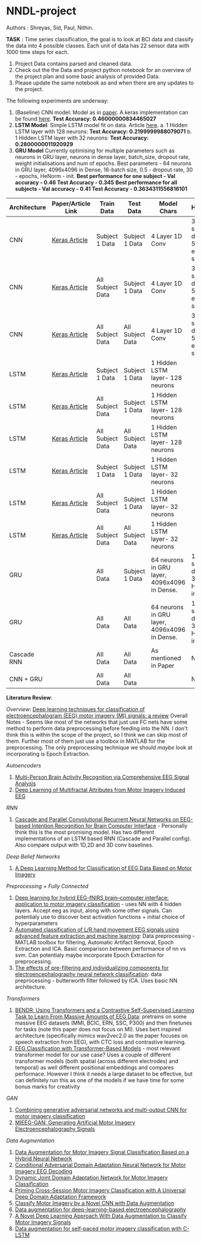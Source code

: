 # NNDL-project

Authors : Shreyas, Sid, Paul, Nithin. 

**TASK** : Time series classification, the goal is to look at BCI data and classify the data into 4 possible classes. Each unit of data has 22 sensor data with 1000 time steps for each. 

1. Project Data contains parsed and cleaned data. 
2. Check out the the Data and project python notebook for an overview of the project plan and some basic analysis of provided Data. 
3. Please update the same notebook as and when there are any updates to the project. 


The following experiments are underway:

1. (Baseline) CNN model: Model as in [paper](https://arxiv.org/abs/1611.06455). A keras implementation can be found [here](https://keras.io/examples/timeseries/timeseries_classification_from_scratch/). **Test Accuracy: 0.46000000834465027**
2. **LSTM Model**: Simple LSTM model fit on data. Article [here](https://towardsdatascience.com/time-series-classification-for-human-activity-recognition-with-lstms-using-tensorflow-2-and-keras-b816431afdff). 
  a. 1 Hidden LSTM layer with 128 neurons: **Test Accuracy: 0.2199999988079071**
  b. 1 Hidden LSTM layer with 32 neurons:  **Test Accuracy: 0.2800000011920929**
3. **GRU Model** Currently optimising for multiple parameters such as neurons in GRU layer, neurons in dense layer, batch_size, dropout rate, weight initialisations and num of epochs. Best parameters - 64 neurons in GRU layer, 4096x4096 in Dense, 16-batch size, 0.5 - dropout rate, 30 - epochs, HeNorm - init.
    **Best performance for one subject - Val accuracy - 0.46 Test Accuracy - 0.345**
    **Best performance for all subjects - Val accuracy - 0.41 Test Accuracy - 0.3634311556816101**
  

| Architecture  | Paper/Article Link | Train Data | Test Data | Model Chars | HyperParams | Test Accuracy | 
| ------------- | ------------- | ------------- | ------------- |------------- |------------- |------------- |
| CNN  | [Keras Article](https://keras.io/examples/timeseries/timeseries_classification_from_scratch/)  | Subject 1 Data | Subject 1 Data | 4 Layer 1D Conv | 32-batch size, 0.5 - dropout rate, 500 - epochs(early stopping) |0.46000000834465027
 CNN  | [Keras Article](https://keras.io/examples/timeseries/timeseries_classification_from_scratch/)  | All Subject Data | Subject 1 Data | 4 Layer 1D Conv | 32-batch size, 0.5 - dropout rate, 500 - epochs(early stopping) |0.5600000023841858
  CNN  | [Keras Article](https://keras.io/examples/timeseries/timeseries_classification_from_scratch/)  | All Subject Data | All Subject Data | 4 Layer 1D Conv | 32-batch size, 0.5 - dropout rate, 500 - epochs(early stopping) |0.5417607426643372
| LSTM  | [Keras Article](https://towardsdatascience.com/time-series-classification-for-human-activity-recognition-with-lstms-using-tensorflow-2-and-keras-b816431afdff)  | Subject 1 Data | Subject 1 Data | 1 Hidden LSTM layer- 128 neurons| |0.2199999988079071
 LSTM  | [Keras Article](https://towardsdatascience.com/time-series-classification-for-human-activity-recognition-with-lstms-using-tensorflow-2-and-keras-b816431afdff)  | All Subject Data | Subject 1 Data | 1 Hidden LSTM layer- 128 neurons| |0.2400
  LSTM  | [Keras Article](https://towardsdatascience.com/time-series-classification-for-human-activity-recognition-with-lstms-using-tensorflow-2-and-keras-b816431afdff)  | All Subject Data | All Subject Data  | 1 Hidden LSTM layer- 128 neurons| | 0.2415
| LSTM  | [Keras Article](https://towardsdatascience.com/time-series-classification-for-human-activity-recognition-with-lstms-using-tensorflow-2-and-keras-b816431afdff)  | Subject 1 Data | Subject 1 Data | 1 Hidden LSTM layer- 32 neurons| |0.2800000011920929
 LSTM  | [Keras Article](https://towardsdatascience.com/time-series-classification-for-human-activity-recognition-with-lstms-using-tensorflow-2-and-keras-b816431afdff)  | All Subject Data | Subject 1 Data | 1 Hidden LSTM layer- 32 neurons| |0.22
  LSTM  | [Keras Article](https://towardsdatascience.com/time-series-classification-for-human-activity-recognition-with-lstms-using-tensorflow-2-and-keras-b816431afdff)  | All Subject Data | All Subject Data | 1 Hidden LSTM layer- 32 neurons| |0.2686
| GRU  |   | All Data | Subject 1 Data | 64 neurons in GRU layer, 4096x4096 in Dense.| 16-batch size, 0.5 - dropout rate, 30 - epochs, HeNorm - init. | 0.345
| GRU  |   | All Data | All Data | 64 neurons in GRU layer, 4096x4096 in Dense.| 16-batch size, 0.5 - dropout rate, 30 - epochs, HeNorm - init.| 0.3634311556816101
| Cascade RNN |   | All Data | All Data | As mentioned in Paper| No tuning yet| 0.6523702144622803
| CNN + GRU |   | All Data | All Data | | No Tuning yet| 0.7449209690093994

**Literature Review**:

*Overview*:
[Deep learning techniques for classification of electroencephalogram (EEG) motor imagery (MI) signals: a review](https://link.springer.com/article/10.1007/s00521-021-06352-5)
Overall Notes - Seems like most of the networks that just use FC nets have some method to perform data preprocessing before feeding into the NN. I don't think this is within the scope of the project, so I think we can skip most of them. Further most of them just use a toolbox in MATLAB for the preprocessing. The only preprocessing technique we should *maybe* look at incorporating is Epoch Extraction.

*Autoencoders*
1. [Multi-Person Brain Activity Recognition via Comprehensive EEG Signal Analysis](https://arxiv.org/abs/1709.09077)
2. [Deep Learning of Multifractal Attributes from Motor Imagery Induced EEG](https://link.springer.com/chapter/10.1007/978-3-319-12637-1_63)


*RNN*
1. [Cascade and Parallel Convolutional Recurrent Neural Networks on EEG-based Intention Recognition for Brain Computer Interface](https://arxiv.org/abs/1708.06578) - Personally think this is the most promising model. Has two different implementations of an LSTM based RNN (Cascade and Parallel config). Also compare output with 1D,2D and 3D conv baselines.

*Deep Belief Networks*
1. [A Deep Learning Method for Classification of EEG Data Based on Motor Imagery](https://link.springer.com/chapter/10.1007/978-3-319-09330-7_25)

*Preprocessing + Fully Connected*
1. [Deep learning for hybrid EEG-fNIRS brain–computer interface: application to motor imagery classification](https://iopscience.iop.org/article/10.1088/1741-2552/aaaf82) - uses NN with 4 hidden layers. Accept eeg as input, along with some other signals. Can potentialy use to discover best activation functions + initial choice of hyperparameters
2. [Automated classification of L/R hand movement EEG signals using advanced feature extraction and machine learning](https://arxiv.org/pdf/1312.2877.pdf): Data preprocessing - MATLAB toolbox for filtering, Automatic Artifact Removal, Epoch Extraction and ICA. Basic comparison between performance of nn vs svm. Can potentialy maybe incorporate Epoch Extraction for preprocessing.
3. [The effects of pre-filtering and individualizing components for electroencephalography neural network classification](https://ieeexplore.ieee.org/document/7925289): data preprocessing - butterworth filter followed by ICA. Uses basic NN architecture.



*Transformers*
1. [BENDR: Using Transformers and a Contrastive Self-Supervised Learning Task to Learn From Massive Amounts of EEG Data](https://www.ncbi.nlm.nih.gov/pmc/articles/PMC8261053/): pretrains on some massive EEG datasets (MMI, BCIC, ERN, SSC, P300) and then finetunes for tasks (note this paper does not focus on MI). Uses bert inspired architecture (specifically mimics wav2vec2.0 as the paper focuses on speech extraction from EEG), with CTC loss and contrastive learning.
2. [EEG Classification with Transformer-Based Models](https://ieeexplore.ieee.org/abstract/document/9391844) - most relevant transformer model for our use case? Uses a couple of different transformer models (both spatial (across different electrodes) and temporal) as well different positional embeddings and compares performace. However I think it needs a large dataset to be effective, but can definitely run this as one of the models if we have time for some bonus marks for creativity

*GAN*
1. [Combining generative adversarial networks and multi-output CNN for motor imagery classification](https://iopscience.iop.org/article/10.1088/1741-2552/abecc5/meta)
2. [MIEEG-GAN: Generating Artificial Motor Imagery Electroencephalography Signals](https://ieeexplore.ieee.org/abstract/document/9206942)

*Data Augmentation*
1. [Data Augmentation for Motor Imagery Signal Classification Based on a Hybrid Neural Network](https://www.mdpi.com/1424-8220/20/16/4485)
2. [Conditional Adversarial Domain Adaptation Neural Network for Motor Imagery EEG Decoding](https://www.mdpi.com/1099-4300/22/1/96)
3. [Dynamic Joint Domain Adaptation Network for Motor Imagery Classification](https://ieeexplore.ieee.org/abstract/document/9354668)
4. [Priming Cross-Session Motor Imagery Classification with A Universal Deep Domain Adaptation Framework](https://arxiv.org/abs/2202.09559)
5. [Classify Motor Imagery by a Novel CNN with Data Augmentation](https://ieeexplore.ieee.org/abstract/document/9176361)
6. [Data augmentation for deep-learning-based electroencephalography](https://www.sciencedirect.com/science/article/pii/S0165027020303083)
7. [A Novel Deep Learning Approach With Data Augmentation to Classify Motor Imagery Signals](https://ieeexplore.ieee.org/abstract/document/8630915)
8. [Data augmentation for self-paced motor imagery classification with C-LSTM](https://iopscience.iop.org/article/10.1088/1741-2552/ab57c0/meta)



